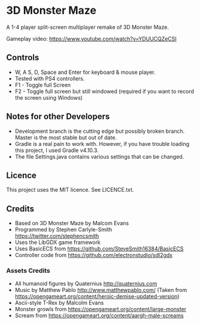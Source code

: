 # 3D Monster Maze
A 1-4 player split-screen multiplayer remake of 3D Monster Maze.

Gameplay video: https://www.youtube.com/watch?v=YDUUCQZeCSI


## Controls
* W, A S, D, Space and Enter for keyboard & mouse player.
* Tested with PS4 controllers.
* F1 - Toggle full Screen
* F2 - Toggle full screen but still windowed (required if you want to record the screen using Windows)


## Notes for other Developers
* Development branch is the cutting edge but possibly broken branch.  Master is the most stable but out of date.
* Gradle is a real pain to work with.  However, if you have trouble loading this project, I used Gradle v4.10.3.
* The file Settings.java contains various settings that can be changed.


## Licence
This project uses the MIT licence.  See LICENCE.txt.


## Credits
* Based on 3D Monster Maze by Malcom Evans
* Programmed by Stephen Carlyle-Smith https://twitter.com/stephencsmith
* Uses the LibGDX game framework
* Uses BasicECS from https://github.com/SteveSmith16384/BasicECS
* Controller code from https://github.com/electronstudio/sdl2gdx


### Assets Credits
* All humanoid figures by Quaternius http://quaternius.com
* Music by Matthew Pablo http://www.matthewpablo.com/ (Taken from https://opengameart.org/content/heroic-demise-updated-version)
* Ascii-style T-Rex by Malcolm Evans
* Monster growls from https://opengameart.org/content/large-monster
* Scream from https://opengameart.org/content/aargh-male-screams

